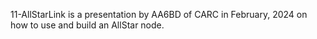 11-AllStarLink is a presentation by AA6BD of CARC in February, 2024 on how to use and build an AllStar node.
